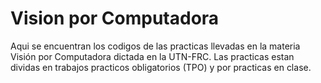 # Vision por Computadora 

Aqui se encuentran los codigos de las practicas llevadas en la materia Visión por Computadora dictada en la UTN-FRC. 
Las practicas estan dividas en trabajos practicos obligatorios (TPO) y por practicas en clase.
